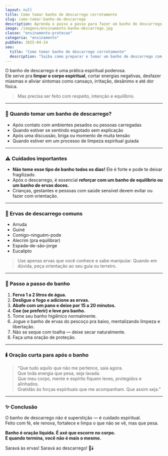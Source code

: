 ```yaml
---
layout: null
title: Como tomar banho de descarrego corretamente
slug: como-tomar-banho-de-descarrego
description: Aprenda o passo a passo para fazer um banho de descarrego espiritual com segurança, fundamento e axé.
image: /imagens/ensinamento-banho-descarrego.jpg
classe: "ensinamento-protecao"
categoria: "ensinamento"
pubDate: 2025-04-24
seo:
  title: "Como tomar banho de descarrego corretamente"
  description: "Saiba como preparar e tomar um banho de descarrego com ervas de forma segura e espiritualizada, respeitando os fundamentos da Umbanda."
---
```

O banho de descarrego é uma prática espiritual poderosa.  
Ele serve pra **limpar o corpo espiritual**, cortar energias negativas, desfazer miasmas e aliviar sintomas como cansaço, irritação, desânimo e até dor física.

> Mas precisa ser feito com respeito, intenção e equilíbrio.

---

### 🌿 Quando tomar um banho de descarrego?

- Após contato com ambientes pesados ou pessoas carregadas  
- Quando estiver se sentindo esgotado sem explicação  
- Após uma discussão, briga ou momento de muita tensão  
- Quando estiver em um processo de limpeza espiritual guiada

---

### ⚠️ Cuidados importantes

- **Não tome esse tipo de banho todos os dias!** Ele é forte e pode te deixar fragilizado.
- Após o descarrego, é essencial **reforçar com um banho de equilíbrio ou um banho de ervas doces.**
- Crianças, gestantes e pessoas com saúde sensível devem evitar ou fazer com orientação.

---

### 🌿 Ervas de descarrego comuns

- Arruda  
- Guiné  
- Comigo-ninguém-pode  
- Alecrim (pra equilibrar)  
- Espada-de-são-jorge  
- Eucalipto

> Use apenas ervas que você conhece e sabe manipular. Quando em dúvida, peça orientação ao seu guia ou terreiro.

---

### 🛁 Passo a passo do banho

1. **Ferva 1 a 2 litros de água.**  
2. **Desligue o fogo e adicione as ervas.**  
3. **Abafe com um pano e deixe por 15 a 20 minutos.**  
4. **Coe (se preferir) e leve pro banho.**  
5. Tome seu banho higiênico normalmente.  
6. Jogue o banho de ervas do pescoço pra baixo, mentalizando limpeza e libertação.  
7. Não se seque com toalha — deixe secar naturalmente.  
8. Faça uma oração de proteção.

---

### 🕯️ Oração curta para após o banho

> “Que tudo aquilo que não me pertence, saia agora.  
> Que toda energia que pesa, seja lavada.  
> Que meu corpo, mente e espírito fiquem leves, protegidos e alinhados.  
> Gratidão às forças espirituais que me acompanham. Que assim seja.”

---

### ✨ Conclusão

O banho de descarrego não é superstição — é cuidado espiritual.  
Feito com fé, ele renova, fortalece e limpa o que não se vê, mas que pesa.

**Banho é oração líquida. É axé que escorre no corpo.  
E quando termina, você não é mais o mesmo.**

Saravá às ervas! Saravá ao descarrego! 🌿🕯️
